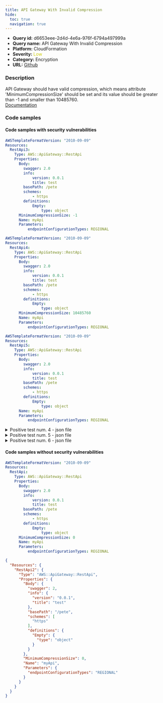```yaml
---
title: API Gateway With Invalid Compression
hide:
  toc: true
  navigation: true
---
```


<style>
  .highlight .hll {
    background-color: #ff171742;
  }
  .md-content {
    max-width: 1100px;
    margin: 0 auto;
  }
</style>

-   **Query id:** d6653eee-2d4d-4e6a-976f-6794a497999a
-   **Query name:** API Gateway With Invalid Compression
-   **Platform:** CloudFormation
-   **Severity:** <span style="color:#CC0">Low</span>
-   **Category:** Encryption
-   **URL:** [Github](https://github.com/Checkmarx/kics/tree/master/assets/queries/cloudFormation/aws/api_gateway_with_invalid_compression)

### Description
API Gateway should have valid compression, which means attribute 'MinimumCompressionSize' should be set and its value should be greater than -1 and smaller than 10485760.<br>
[Documentation](https://docs.aws.amazon.com/AWSCloudFormation/latest/UserGuide/aws-resource-apigateway-restapi.html)

### Code samples
#### Code samples with security vulnerabilities
```yaml title="Positive test num. 1 - yaml file" hl_lines="17"
AWSTemplateFormatVersion: "2010-09-09"
Resources:
  RestApi3:
    Type: AWS::ApiGateway::RestApi
    Properties:
      Body:
        swagger: 2.0
        info:
            version: 0.0.1
            title: test
        basePath: /pete
        schemes:
            - https
        definitions:
            Empty:
                type: object
      MinimumCompressionSize: -1
      Name: myApi
      Parameters:
          endpointConfigurationTypes: REGIONAL


```
```yaml title="Positive test num. 2 - yaml file" hl_lines="17"
AWSTemplateFormatVersion: "2010-09-09"
Resources:
  RestApi4:
    Type: AWS::ApiGateway::RestApi
    Properties:
      Body:
        swagger: 2.0
        info:
            version: 0.0.1
            title: test
        basePath: /pete
        schemes:
            - https
        definitions:
            Empty:
                type: object
      MinimumCompressionSize: 10485760
      Name: myApi
      Parameters:
          endpointConfigurationTypes: REGIONAL

```
```yaml title="Positive test num. 3 - yaml file" hl_lines="5"
AWSTemplateFormatVersion: "2010-09-09"
Resources:
  RestApi5:
    Type: AWS::ApiGateway::RestApi
    Properties:
      Body:
        swagger: 2.0
        info:
            version: 0.0.1
            title: test
        basePath: /pete
        schemes:
            - https
        definitions:
            Empty:
                type: object
      Name: myApi
      Parameters:
          endpointConfigurationTypes: REGIONAL

```
<details><summary>Positive test num. 4 - json file</summary>

```json hl_lines="22"
{
  "Resources": {
    "RestApi6": {
      "Type": "AWS::ApiGateway::RestApi",
      "Properties": {
        "Body": {
          "swagger": 2,
          "info": {
            "version": "0.0.1",
            "title": "test"
          },
          "basePath": "/pete",
          "schemes": [
            "https"
          ],
          "definitions": {
            "Empty": {
              "type": "object"
            }
          }
        },
        "MinimumCompressionSize": -1,
        "Name": "myApi",
        "Parameters": {
          "endpointConfigurationTypes": "REGIONAL"
        }
      }
    }
  }
}

```
</details>
<details><summary>Positive test num. 5 - json file</summary>

```json hl_lines="22"
{
  "Resources": {
    "RestApi7": {
      "Type": "AWS::ApiGateway::RestApi",
      "Properties": {
        "Body": {
          "swagger": 2,
          "info": {
            "version": "0.0.1",
            "title": "test"
          },
          "basePath": "/pete",
          "schemes": [
            "https"
          ],
          "definitions": {
            "Empty": {
              "type": "object"
            }
          }
        },
        "MinimumCompressionSize": 10485760,
        "Name": "myApi",
        "Parameters": {
          "endpointConfigurationTypes": "REGIONAL"
        }
      }
    }
  }
}

```
</details>
<details><summary>Positive test num. 6 - json file</summary>

```json hl_lines="5"
{
  "Resources": {
    "RestApi8": {
      "Type": "AWS::ApiGateway::RestApi",
      "Properties": {
        "Body": {
          "swagger": 2,
          "info": {
            "version": "0.0.1",
            "title": "test"
          },
          "basePath": "/pete",
          "schemes": [
            "https"
          ],
          "definitions": {
            "Empty": {
              "type": "object"
            }
          }
        },
        "Name": "myApi",
        "Parameters": {
          "endpointConfigurationTypes": "REGIONAL"
        }
      }
    }
  }
}

```
</details>


#### Code samples without security vulnerabilities
```yaml title="Negative test num. 1 - yaml file"
AWSTemplateFormatVersion: "2010-09-09"
Resources:
  RestApi:
    Type: AWS::ApiGateway::RestApi
    Properties:
      Body:
        swagger: 2.0
        info:
            version: 0.0.1
            title: test
        basePath: /pete
        schemes:
            - https
        definitions:
            Empty:
                type: object
      MinimumCompressionSize: 0
      Name: myApi
      Parameters:
          endpointConfigurationTypes: REGIONAL

```
```json title="Negative test num. 2 - json file"
{
  "Resources": {
    "RestApi2": {
      "Type": "AWS::ApiGateway::RestApi",
      "Properties": {
        "Body": {
          "swagger": 2,
          "info": {
            "version": "0.0.1",
            "title": "test"
          },
          "basePath": "/pete",
          "schemes": [
            "https"
          ],
          "definitions": {
            "Empty": {
              "type": "object"
            }
          }
        },
        "MinimumCompressionSize": 0,
        "Name": "myApi",
        "Parameters": {
          "endpointConfigurationTypes": "REGIONAL"
        }
      }
    }
  }
}

```
